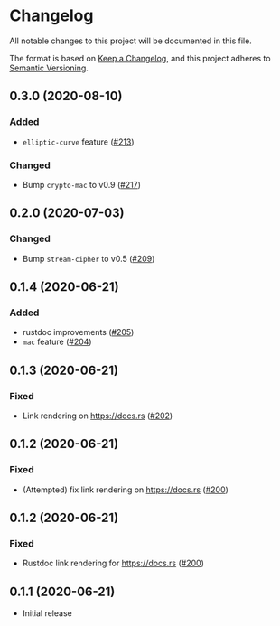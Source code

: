 # Changelog

All notable changes to this project will be documented in this file.

The format is based on [Keep a Changelog](https://keepachangelog.com/en/1.0.0/),
and this project adheres to [Semantic Versioning](https://semver.org/spec/v2.0.0.html).

## 0.3.0 (2020-08-10)
### Added
- `elliptic-curve` feature ([#213])

### Changed
- Bump `crypto-mac` to v0.9 ([#217])

[#213]: https://github.com/RustCrypto/traits/pull/213
[#217]: https://github.com/RustCrypto/traits/pull/217

## 0.2.0 (2020-07-03)
### Changed
- Bump `stream-cipher` to v0.5 ([#209])

[#209]: https://github.com/RustCrypto/traits/pull/209

## 0.1.4 (2020-06-21)
### Added
- rustdoc improvements ([#205])
- `mac` feature ([#204])

[#205]: https://github.com/RustCrypto/traits/pull/205
[#204]: https://github.com/RustCrypto/traits/pull/204

## 0.1.3 (2020-06-21)
### Fixed
- Link rendering on https://docs.rs ([#202]) 

[#202]: https://github.com/RustCrypto/traits/pull/202

## 0.1.2 (2020-06-21)
### Fixed
- (Attempted) fix link rendering on https://docs.rs ([#200]) 

[#200]: https://github.com/RustCrypto/traits/pull/200

## 0.1.2 (2020-06-21)
### Fixed
- Rustdoc link rendering for https://docs.rs ([#200]) 

[#200]: https://github.com/RustCrypto/traits/pull/200

## 0.1.1 (2020-06-21)
- Initial release
